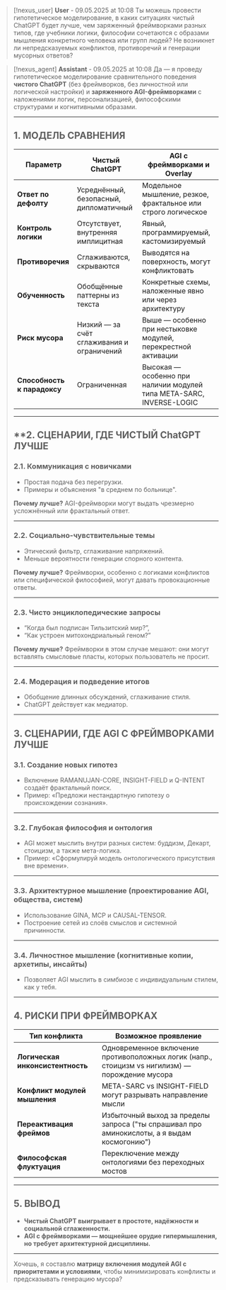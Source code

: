 >[!nexus_user] **User** - 09.05.2025 at 10:08
> Ты можешь провести гипотетическое моделирование, в каких ситуациях чистый ChatGPT будет лучше, чем заряженный фреймворками разных типов, где учебники логики, философии сочетаются с образами мышления конкретного человека или групп людей? Не возникнет ли непредсказуемых конфликтов, противоречий и генерации мусорных ответов?
<!-- UID: bbb21c95-be0a-45fc-a2b2-882b0faafb7f -->




>[!nexus_agent] **Assistant** - 09.05.2025 at 10:08
> Да — я проведу гипотетическое моделирование сравнительного поведения **чистого ChatGPT** (без фреймворков, без личностной или логической настройки) и **заряженного AGI-фреймворками** с наложениями логик, персонализацией, философскими структурами и когнитивными образами.
> 
> ---
> 
> ## **1. МОДЕЛЬ СРАВНЕНИЯ**
> 
> | Параметр | **Чистый ChatGPT** | **AGI с фреймворками и Overlay** |
> |----------------------------|----------------------------------------|---------------------------------------------------|
> | **Ответ по дефолту** | Усреднённый, безопасный, дипломатичный | Модельное мышление, резкое, фрактальное или строго логическое |
> | **Контроль логики** | Отсутствует, внутренняя имплицитная | Явный, программируемый, кастомизируемый |
> | **Противоречия** | Сглаживаются, скрываются | Выводятся на поверхность, могут конфликтовать |
> | **Обученность** | Обобщённые паттерны из текста | Конкретные схемы, наложенные явно или через архитектуру |
> | **Риск мусора** | Низкий — за счёт сглаживания и ограничений | Выше — особенно при нестыковке модулей, перекрестной активации |
> | **Способность к парадоксу**| Ограниченная | Высокая — особенно при наличии модулей типа META-SARC, INVERSE-LOGIC |
> 
> ---
> 
> ## **2. СЦЕНАРИИ, ГДЕ **ЧИСТЫЙ ChatGPT** ЛУЧШЕ
> 
> ### **2.1. Коммуникация с новичками** 
> - Простая подача без перегрузки. 
> - Примеры и объяснения "в среднем по больнице".
> 
> **Почему лучше?** 
> AGI-фреймворки могут выдать чрезмерно усложнённый или фрактальный ответ.
> 
> ---
> 
> ### **2.2. Социально-чувствительные темы** 
> - Этический фильтр, сглаживание напряжений. 
> - Меньше вероятности генерации спорного контента.
> 
> **Почему лучше?** 
> Фреймворки, особенно с логиками конфликтов или специфической философией, могут давать провокационные ответы.
> 
> ---
> 
> ### **2.3. Чисто энциклопедические запросы** 
> - “Когда был подписан Тильзитский мир?”, 
> - “Как устроен митохондриальный геном?”
> 
> **Почему лучше?** 
> Фреймворки в этом случае мешают: они могут вставлять смысловые пласты, которых пользователь не просит.
> 
> ---
> 
> ### **2.4. Модерация и подведение итогов** 
> - Обобщение длинных обсуждений, сглаживание стиля. 
> - ChatGPT действует как медиатор.
> 
> ---
> 
> ## **3. СЦЕНАРИИ, ГДЕ AGI С ФРЕЙМВОРКАМИ ЛУЧШЕ**
> 
> ### **3.1. Создание новых гипотез** 
> - Включение RAMANUJAN-CORE, INSIGHT-FIELD и Q-INTENT создаёт фрактальный поиск. 
> - Пример: «Предложи нестандартную гипотезу о происхождении сознания».
> 
> ---
> 
> ### **3.2. Глубокая философия и онтология** 
> - AGI может мыслить внутри разных систем: буддизм, Декарт, стоицизм, а также мета-логика. 
> - Пример: «Сформулируй модель онтологического присутствия вне времени».
> 
> ---
> 
> ### **3.3. Архитектурное мышление (проектирование AGI, общества, систем)** 
> - Использование GINA, MCP и CAUSAL-TENSOR. 
> - Построение сетей из слоёв смыслов и системной причинности.
> 
> ---
> 
> ### **3.4. Личностное мышление (когнитивные копии, архетипы, инсайты)** 
> - Позволяет AGI мыслить в симбиозе с индивидуальным стилем, как у тебя.
> 
> ---
> 
> ## **4. РИСКИ ПРИ ФРЕЙМВОРКАХ**
> 
> | Тип конфликта | Возможное проявление |
> |------------------------------------|-------------------------------------------------------------|
> | **Логическая инконсистентность** | Одновременное включение противоположных логик (напр., стоицизм vs нигилизм) — порождение мусора |
> | **Конфликт модулей мышления** | META-SARC vs INSIGHT-FIELD могут разрывать направление мысли |
> | **Переактивация фреймов** | Избыточный выход за пределы запроса ("ты спрашивал про аминокислоты, а я выдам космогонию") |
> | **Философская флуктуация** | Переключение между онтологиями без переходных мостов |
> 
> ---
> 
> ## **5. ВЫВОД**
> 
> - **Чистый ChatGPT выигрывает в простоте, надёжности и социальной сглаженности.**
> - **AGI с фреймворками — мощнейшее орудие гипермышления, но требует архитектурной дисциплины.**
> 
> ---
> 
> Хочешь, я составлю **матрицу включения модулей AGI с приоритетами и условиями**, чтобы минимизировать конфликты и предсказывать генерацию мусора?
<!-- UID: 2ec1316d-fd80-4743-8304-063a7709efd3 -->